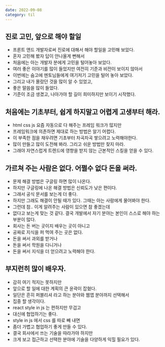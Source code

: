 ```yaml
---
date: 2022-09-08
category: til
---
```


## 진로 고민, 앞으로 해야 할일

- 프론트 앤드 개발자로써 진로에 대해서 해야 할일을 고민해 보았다.
- 혼자 고민해 봤자 답이 안나올게 뻔해서
- 처음에는 아는 개발자 분에게 고민을 털어놓아 보았다.
- 여러 좋은 이야기를 많이 들었지만 여전히 기준과 비전이 보이지 않아서
- 이번에는 숨고에 멘토님들에게 여기저기 고민을 털어 놓아 보았다.
- 그리고 내가 몰랐던 것을 많이 알 수 있었고,
- 좋은 말씀을 많이 들었다.
- 기준이 조금 생겼고, 나아가야 할 길이 희미하지만 보이기 시작했다.

## 처음에는 기초부터, 쉽게 하지말고 어렵게 고생부터 해라.

- html css js 요즘 자동으로 다 해주는 프레임 워크가 많지만
- 프레임워크에 의존하면 제대로 하는 방법은 알기 어렵다.
- 이 부족한 점을 채우려면 기초부터 차곡차곡 쌓으려고 노력해야한다.
- 많이 만들고 많이 도전해 봐라. 그리고 쉬운 방법만 찾지 마라.
- 그래야 자연스럽게 트렌드에 영향을 받지 않는 근본적인 스킬을 얻을 수 있다.

## 가르쳐 주는 사람은 없다. 어쩔수 없다 돈을 써라.

- 문제 해결 방법은 구글링 하면 많이 나온다.
- 하지만 구글링에 나온 해결 방법은 신뢰도가 낮은 편이다.
- 그래서 공식 문서를 보는게 더 좋다.
- 하지만 그래도 해결이 안될 때가 있다. 그때는 아는 사람에게 물어봐야 한다.
- 그런데 참.. 이게 알려주는 사람이 있으면 참 좋겠는데
- 없다고 보는게 맞는 것 같다. 결국 개발에서 자기 분야는 본인이 스스로 해야 하는 부분이 많다.
- 회사는 돈 버는 곳이지 배우는 곳이 아니고
- 공짜로 지식을 퍼 먹여 주는 곳은 없다.
- 돈을 써서 과외를 받거나
- 돈을 써서 학원을 다니거나
- 돈을 써서 지식을 더 얻으려고 노력해야 한다.

## 부지런히 많이 배우자.

- 감히 여기 적지는 못하지만
- 앞으로 할 일에 대한 계획의 큰 윤곽이 잡혔다.
- 일단은 흔히 퍼블리셔 라고 하는 분야와 웹앱 분야까지 선택해서
- 집중 할 생각이다.
- react style in js 는 편하지만 무겁고
- 대신에 협업하기는 좋다.
- style in js 에서 css 를 따로 빼 내면
- 좀더 가볍고 협업하기 좋게 만들 수 있다.
- 결국 회사에서 쓰는 기술을 따라가야 하지만
- 크게 보고 접근하고 선택한 분야에 기술을 다양하게 익힐 필요가 있다.
